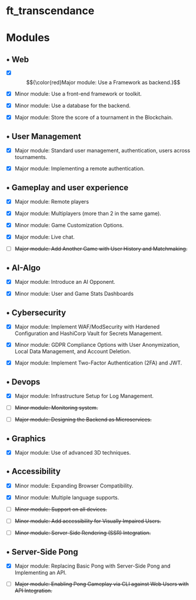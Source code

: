 # ft_transcendance


# Modules

## • Web

  - [x] $${\color{red}Major module: Use a Framework as backend.}$$
  
  - [x] Minor module: Use a front-end framework or toolkit.
  
  - [x] Minor module: Use a database for the backend.
  
  - [x] Major module: Store the score of a tournament in the Blockchain.

## • User Management

  - [x] Major module: Standard user management, authentication, users across tournaments.

  - [x] Major module: Implementing a remote authentication.

## • Gameplay and user experience

  - [x] Major module: Remote players

  - [x] Major module: Multiplayers (more than 2 in the same game).

  - [x] Minor module: Game Customization Options.
  
  - [x] Major module: Live chat.
  
  - [ ] ~~Major module: Add Another Game with User History and Matchmaking.~~

## • AI-Algo

  - [x] Major module: Introduce an AI Opponent.
  
  - [x] Minor module: User and Game Stats Dashboards
  
## • Cybersecurity

  - [x] Major module: Implement WAF/ModSecurity with Hardened Configuration and HashiCorp Vault for Secrets Management.

  - [x] Minor module: GDPR Compliance Options with User Anonymization, Local Data Management, and Account Deletion.

  - [x] Major module: Implement Two-Factor Authentication (2FA) and JWT.

## • Devops

  - [x] Major module: Infrastructure Setup for Log Management.

  - [ ] ~~Minor module: Monitoring system.~~

  - [ ] ~~Major module: Designing the Backend as Microservices.~~

## • Graphics

  - [x] Major module: Use of advanced 3D techniques.
  
## • Accessibility
  
  - [x] Minor module: Expanding Browser Compatibility.
  
  - [x] Minor module: Multiple language supports.

  - [ ] ~~Minor module: Support on all devices.~~

  - [ ] ~~Minor module: Add accessibility for Visually Impaired Users.~~

  - [ ] ~~Minor module: Server-Side Rendering (SSR) Integration.~~

## • Server-Side Pong

  - [x] Major module: Replacing Basic Pong with Server-Side Pong and Implementing an API.

  - [ ] ~~Major module: Enabling Pong Gameplay via CLI against Web Users with API Integration.~~
  
